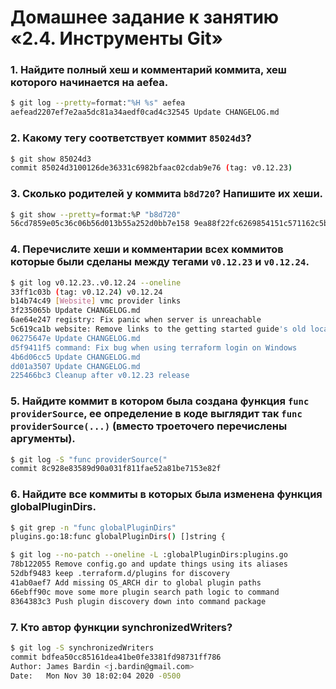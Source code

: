 # Домашнее задание к занятию «2.4. Инструменты Git»
### 1. Найдите полный хеш и комментарий коммита, хеш которого начинается на aefea.  
```bash
$ git log --pretty=format:"%H %s" aefea
aefead2207ef7e2aa5dc81a34aedf0cad4c32545 Update CHANGELOG.md
``` 

### 2. Какому тегу соответствует коммит `85024d3`?  
```bash
$ git show 85024d3
commit 85024d3100126de36331c6982bfaac02cdab9e76 (tag: v0.12.23)
```

### 3. Сколько родителей у коммита `b8d720`? Напишите их хеши.
```bash
$ git show --pretty=format:%P "b8d720"
56cd7859e05c36c06b56d013b55a252d0bb7e158 9ea88f22fc6269854151c571162c5bcf958bee2b
```

### 4. Перечислите хеши и комментарии всех коммитов которые были сделаны между тегами `v0.12.23` и `v0.12.24`.
```bash
$ git log v0.12.23..v0.12.24 --oneline
33ff1c03b (tag: v0.12.24) v0.12.24
b14b74c49 [Website] vmc provider links
3f235065b Update CHANGELOG.md
6ae64e247 registry: Fix panic when server is unreachable
5c619ca1b website: Remove links to the getting started guide's old location
06275647e Update CHANGELOG.md
d5f9411f5 command: Fix bug when using terraform login on Windows
4b6d06cc5 Update CHANGELOG.md
dd01a3507 Update CHANGELOG.md
225466bc3 Cleanup after v0.12.23 release
```
### 5. Найдите коммит в котором была создана функция `func providerSource`, ее определение в коде выглядит так `func providerSource(...)` (вместо троеточего перечислены аргументы).
```bash
$ git log -S "func providerSource("
commit 8c928e83589d90a031f811fae52a81be7153e82f
```

### 6. Найдите все коммиты в которых была изменена функция globalPluginDirs.
```bash
$ git grep -n "func globalPluginDirs"
plugins.go:18:func globalPluginDirs() []string {

$ git log --no-patch --oneline -L :globalPluginDirs:plugins.go
78b122055 Remove config.go and update things using its aliases
52dbf9483 keep .terraform.d/plugins for discovery
41ab0aef7 Add missing OS_ARCH dir to global plugin paths
66ebff90c move some more plugin search path logic to command
8364383c3 Push plugin discovery down into command package
```

### 7. Кто автор функции synchronizedWriters?
```bash
$ git log -S synchronizedWriters
commit bdfea50cc85161dea41be0fe3381fd98731ff786
Author: James Bardin <j.bardin@gmail.com>
Date:   Mon Nov 30 18:02:04 2020 -0500
```